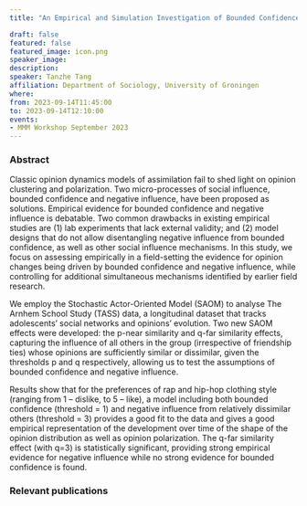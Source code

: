 ```yaml
---
title: "An Empirical and Simulation Investigation of Bounded Confidence and Negative Influence in Opinion Dynamics using Stochastic Actor-Oriented Model"

draft: false
featured: false
featured_image: icon.png
speaker_image:
description:
speaker: Tanzhe Tang
affiliation: Department of Sociology, University of Groningen
where:
from: 2023-09-14T11:45:00
to: 2023-09-14T12:10:00
events:
- MMM Workshop September 2023
---
```


### Abstract

Classic opinion dynamics models of assimilation fail to shed light on opinion clustering and polarization. Two micro-processes of social influence, bounded confidence and negative influence, have been proposed as solutions. Empirical evidence for bounded confidence and negative influence is debatable. Two common drawbacks in existing empirical studies are (1) lab experiments that lack external validity; and (2) model designs that do not allow disentangling negative influence from bounded confidence, as well as other social influence mechanisms. In this study, we focus on assessing empirically in a field-setting the evidence for opinion changes being driven by bounded confidence and negative influence, while controlling for additional simultaneous mechanisms identified by earlier field research. 

We employ the Stochastic Actor-Oriented Model (SAOM) to analyse The Arnhem School Study (TASS) data, a longitudinal dataset that tracks adolescents’ social networks and opinions’ evolution. Two new SAOM effects were developed: the p-near similarity and q-far similarity effects, capturing the influence of all others in the group (irrespective of friendship ties) whose opinions are sufficiently similar or dissimilar, given the thresholds p and q respectively, allowing us to test the assumptions of bounded confidence and negative influence. 

Results show that for the preferences of rap and hip-hop clothing style (ranging from 1 – dislike, to 5 – like), a model including both bounded confidence (threshold = 1) and negative influence from relatively dissimilar others (threshold = 3) provides a good fit to the data and gives a good empirical representation of the development over time of the shape of the opinion distribution as well as opinion polarization. The q-far similarity effect (with q=3) is statistically significant, providing strong empirical evidence for negative influence while no strong evidence for bounded confidence is found.


### Relevant publications 


